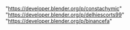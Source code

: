 "https://developer.blender.org/p/constachymic"
"https://developer.blender.org/p/delhiescorts99"
"https://developer.blender.org/p/binancefa"
 
